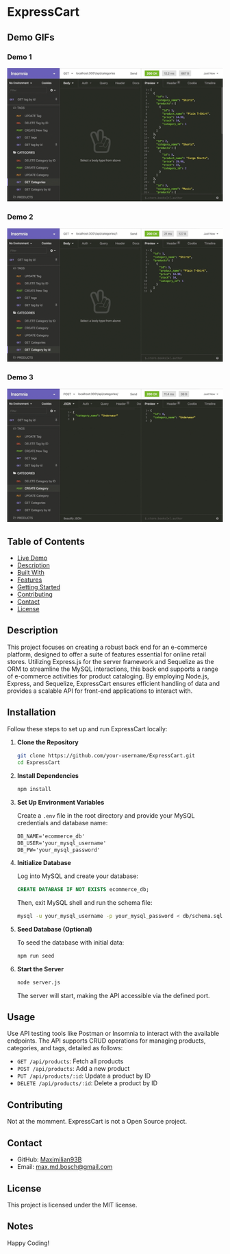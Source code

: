 
# ExpressCart

## Demo GIFs

### Demo 1
![Demo GIF 1](./Assets/13-orm-homework-demo-01.gif)

### Demo 2
![Demo GIF 2](./Assets/13-orm-homework-demo-02.gif)

### Demo 3
![Demo GIF 3](./Assets/13-orm-homework-demo-03.gif)



## Table of Contents
- [Live Demo](#live-demo)
- [Description](#description)
- [Built With](#built-with)
- [Features](#features)
- [Getting Started](#getting-started)
- [Contributing](#contributing)
- [Contact](#contact)
- [License](#license)


## Description
This project focuses on creating a robust back end for an e-commerce platform, designed to offer a suite of features essential for online retail stores. Utilizing Express.js for the server framework and Sequelize as the ORM to streamline the  MySQL interactions, this back end supports a range of e-commerce activities for product cataloging. By employing Node.js, Express, and Sequelize, ExpressCart ensures efficient handling of data and provides a scalable API for front-end applications to interact with.


## Installation

Follow these steps to set up and run ExpressCart locally:

1. **Clone the Repository**

    ```bash
    git clone https://github.com/your-username/ExpressCart.git
    cd ExpressCart
    ```

2. **Install Dependencies**

    ```bash
    npm install
    ```

3. **Set Up Environment Variables**

    Create a `.env` file in the root directory and provide your MySQL credentials and database name:

    ```
    DB_NAME='ecommerce_db'
    DB_USER='your_mysql_username'
    DB_PW='your_mysql_password'
    ```

4. **Initialize Database**

    Log into MySQL and create your database:

    ```sql
    CREATE DATABASE IF NOT EXISTS ecommerce_db;
    ```

    Then, exit MySQL shell and run the schema file:

    ```bash
    mysql -u your_mysql_username -p your_mysql_password < db/schema.sql
    ```

5. **Seed Database (Optional)**

    To seed the database with initial data:

    ```bash
    npm run seed
    ```

6. **Start the Server**

    ```bash
    node server.js
    ```

    The server will start, making the API accessible via the defined port.

## Usage

Use API testing tools like Postman or Insomnia to interact with the available endpoints. The API supports CRUD operations for managing products, categories, and tags, detailed as follows:

- `GET /api/products`: Fetch all products
- `POST /api/products`: Add a new product
- `PUT /api/products/:id`: Update a product by ID
- `DELETE /api/products/:id`: Delete a product by ID

## Contributing
Not at the momment. ExpressCart is not a Open Source project. 

## Contact
- GitHub: [Maximilian93B](https://github.com/Maximilian93B)
- Email: [max.md.bosch@gmail.com](mailto:max.md.bosch@gmail.com)

## License
This project is licensed under the MIT license.

## Notes
Happy Coding!
